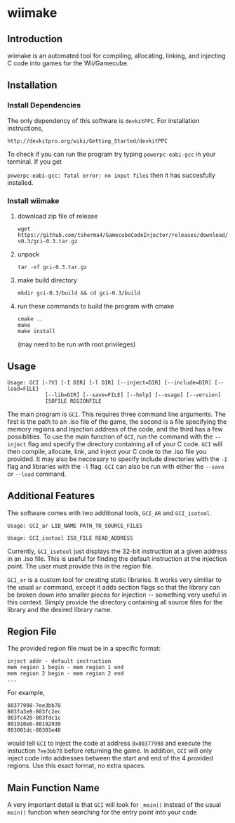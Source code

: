 # wiimake

## Introduction

wiimake is an automated tool for compiling, allocating, linking, and injecting C code into games for the Wii/Gamecube.

## Installation 

### Install Dependencies

The only dependency of this software is `devkitPPC`. For installation instructions,

`http://devkitpro.org/wiki/Getting_Started/devkitPPC`

To check if you can run the program try typing `powerpc-eabi-gcc` in your terminal. If you get

`powerpc-eabi-gcc: fatal error: no input files` then it has succesfully installed.


### Install wiimake

1. download zip file of release

   `wget https://github.com/tsherma4/GamecubeCodeInjector/releases/download/v0.3/gci-0.3.tar.gz`

2. unpack

   `tar -xf gci-0.3.tar.gz`

3. make build directory

   `mkdir gci-0.3/build && cd gci-0.3/build`
   
4. run these commands to build the program with cmake

   ```
   cmake ..
   make
   make install
   ```
   (may need to be run with root privileges)

## Usage

```
Usage: GCI [-?V] [-I DIR] [-l DIR] [--inject=DIR] [--include=DIR] [--load=FILE]
            [--lib=DIR] [--save=FILE] [--help] [--usage] [--version]
            ISOFILE REGIONFILE
```

The main program is `GCI`. This requires three command line arguments. The first is the path to an .iso file of the game, the second is a file specifying the memory regions and injection address of the code, and the third has a few possiblities. To use the main function of `GCI`, run the command with the `--inject` flag and specify the directory containing all of your C code. `GCI` will then compile, allocate, link, and inject your C code to the .iso file you provided. It may also be neccesary to specify include directories with the `-I` flag and libraries with the `-l` flag. `GCI` can also be run with either the `--save` or `--load` command.

## Additional Features

The software comes with two additional tools, `GCI_AR` and `GCI_isotool`.

```
Usage: GCI_ar LIB_NAME PATH_TO_SOURCE_FILES
```

```
Usage: GCI_isotool ISO_FILE READ_ADDRESS
```

Currently, `GCI_isotool` just displays the 32-bit instruction at a given address in an .iso file. This is useful for finding the default instruction at the injection point. The user must provide this in the region file.

`GCI_ar` is a custom tool for creating static libraries. It works very similiar to the usual `ar` command, except it adds section flags so that the library can be broken down into smaller pieces for injection -- something very useful in this context. Simply provide the directory containing all source files for the library and the desired library name.

## Region File

The provided region file must be in a specific format:

```
inject addr - default instruction
mem region 1 begin - mem region 1 end
mem region 2 begin - mem region 2 end
...
```

For example, 

```
80377998-7ee3bb78
803fa3e8-803fc2ec
803fc420-803fdc1c
801910e0-80192930
803001dc-80301e40
```

would tell `GCI` to inject the code at address `0x80377998` and execute the instuction `7ee3bb78` before returning the game. In addition, `GCI` will only inject code into addresses between the start and end of the 4 provided regions. Use this exact format, no extra spaces.

## Main Function Name

A very important detail is that `GCI` will look for `_main()` instead of the usual `main()` function when searching for the entry point into your code

